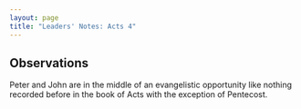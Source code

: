 ```yaml
---
layout: page
title: "Leaders' Notes: Acts 4"
---
```

## Observations
Peter and John are in the middle of an evangelistic opportunity like nothing recorded before in the book of Acts with 
the exception of Pentecost.